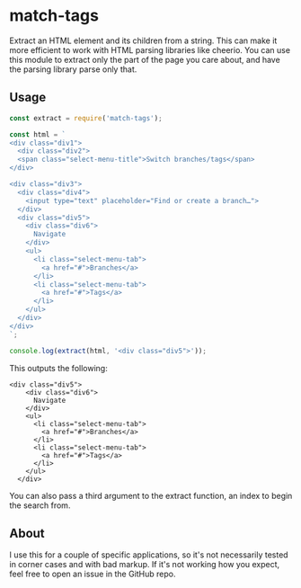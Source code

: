 # match-tags

Extract an HTML element and its children from a string. This can make it more efficient to work with HTML parsing libraries like cheerio. You can use this module to extract only the part of the page you care about, and have the parsing library parse only that.

## Usage

```js
const extract = require('match-tags');

const html = `
<div class="div1">
  <div class="div2">
  <span class="select-menu-title">Switch branches/tags</span>
</div>

<div class="div3">
  <div class="div4">
    <input type="text" placeholder="Find or create a branch…">
  </div>
  <div class="div5">
    <div class="div6">
      Navigate
    </div>
    <ul>
      <li class="select-menu-tab">
        <a href="#">Branches</a>
      </li>
      <li class="select-menu-tab">
        <a href="#">Tags</a>
      </li>
    </ul>
  </div>
</div>
`;

console.log(extract(html, '<div class="div5">'));
```

This outputs the following:

```
<div class="div5">
    <div class="div6">
      Navigate
    </div>
    <ul>
      <li class="select-menu-tab">
        <a href="#">Branches</a>
      </li>
      <li class="select-menu-tab">
        <a href="#">Tags</a>
      </li>
    </ul>
  </div>
```

You can also pass a third argument to the extract function, an index to begin the search from.

## About

I use this for a couple of specific applications, so it's not necessarily tested in corner cases and with bad markup. If it's not working how you expect, feel free to open an issue in the GitHub repo.
